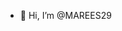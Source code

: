 - 👋 Hi, I’m @MAREES29

<!---
MAREES29/MAREES29 is a ✨ special ✨ repository because its `README.md` (this file) appears on your GitHub profile.
You can click the Preview link to take a look at your changes.
--->
